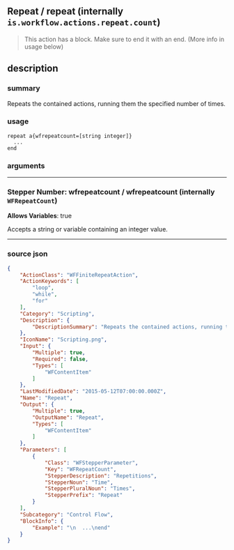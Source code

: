 
## Repeat / repeat (internally `is.workflow.actions.repeat.count`)

> This action has a block. Make sure to end it with an end. (More info in usage below)


## description

### summary

Repeats the contained actions, running them the specified number of times.


### usage
```
repeat a{wfrepeatcount=[string integer]}
  ...
end
```

### arguments

---

### Stepper Number: wfrepeatcount / wfrepeatcount (internally `WFRepeatCount`)
**Allows Variables**: true



Accepts a string 
or variable
containing an integer value.

---

### source json

```json
{
	"ActionClass": "WFFiniteRepeatAction",
	"ActionKeywords": [
		"loop",
		"while",
		"for"
	],
	"Category": "Scripting",
	"Description": {
		"DescriptionSummary": "Repeats the contained actions, running them the specified number of times."
	},
	"IconName": "Scripting.png",
	"Input": {
		"Multiple": true,
		"Required": false,
		"Types": [
			"WFContentItem"
		]
	},
	"LastModifiedDate": "2015-05-12T07:00:00.000Z",
	"Name": "Repeat",
	"Output": {
		"Multiple": true,
		"OutputName": "Repeat",
		"Types": [
			"WFContentItem"
		]
	},
	"Parameters": [
		{
			"Class": "WFStepperParameter",
			"Key": "WFRepeatCount",
			"StepperDescription": "Repetitions",
			"StepperNoun": "Time",
			"StepperPluralNoun": "Times",
			"StepperPrefix": "Repeat"
		}
	],
	"Subcategory": "Control Flow",
	"BlockInfo": {
		"Example": "\n  ...\nend"
	}
}
```
